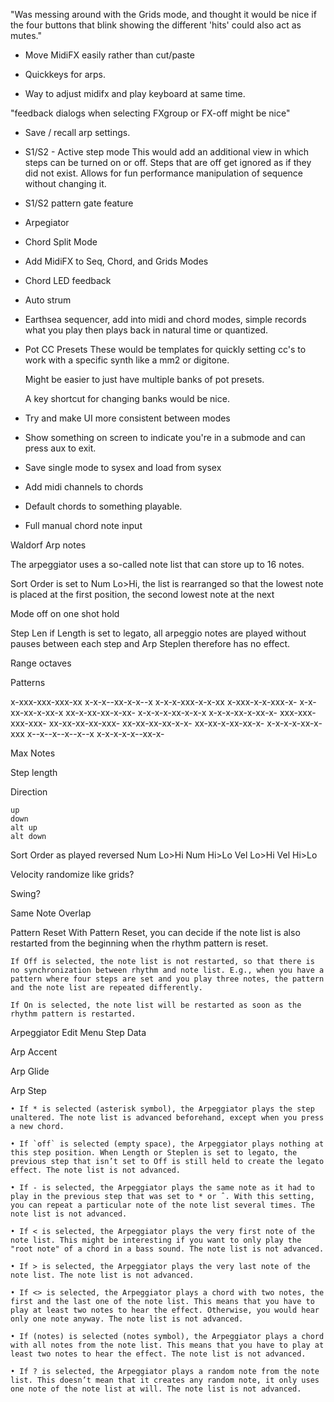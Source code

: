 "Was messing around with the Grids mode, and thought it would be nice if the four buttons that blink showing the different 'hits' could also act as mutes."

- Move MidiFX easily rather than cut/paste

- Quickkeys for arps. 

- Way to adjust midifx and play keyboard at same time. 

"feedback dialogs when selecting FXgroup or FX-off might be nice"

- Save / recall arp settings. 







- S1/S2 - Active step mode
    This would add an additional view in which steps can be turned on or off. 
    Steps that are off get ignored as if they did not exist. 
    Allows for fun performance manipulation of sequence without changing it. 

- S1/S2 pattern gate feature

- Arpegiator

- Chord Split Mode

- Add MidiFX to Seq, Chord, and Grids Modes

- Chord LED feedback

- Auto strum

- Earthsea sequencer, add into midi and chord modes, simple records what you play then plays back in natural time or quantized. 

- Pot CC Presets
    These would be templates for quickly setting cc's to work with a specific synth like a mm2 or digitone. 

    Might be easier to just have multiple banks of pot presets. 

    A key shortcut for changing banks would be nice. 


- Try and make UI more consistent between modes

- Show something on screen to indicate you're in a submode and can press aux to exit. 

- Save single mode to sysex and load from sysex

- Add midi channels to chords

- Default chords to something playable. 

- Full manual chord note input






Waldorf Arp notes


The arpeggiator uses a so-called note list that can store up to 16 notes. 

Sort Order is set to Num Lo>Hi, the list is rearranged so that the lowest note is placed at the first position, the second lowest note at the next


Mode
	off
	on
	one shot
	hold
	
Step Len
	if Length is set to legato, all arpeggio notes are played without pauses between each step and Arp Steplen therefore has no effect.
	
	
Range
	octaves
	
Patterns


x-xxx-xxx-xxx-xx
x-x-x--xx-x-x--x
x-x-x-xxx-x-x-xx
x-xxx-x-x-xxx-x-
x-x-xx-xx-x-xx-x
xx-x-xx-xx-x-xx-
x-x-x-x-xx-x-x-x
x-x-x-xx-x-xx-x-
xxx-xxx-xxx-xxx-
xx-xx-xx-xx-xxx-
xx-xx-xx-xx-x-x-
xx-xx-x-xx-xx-x-
x-x-x-x-xx-x-xxx
x--x--x--x--x--x
x-x-x-x-x--xx-x-

Max Notes

Step length

Direction

	up
	down
	alt up
	alt down
	
Sort Order
	as played 
	reversed 
	Num Lo>Hi 
	Num Hi>Lo 
	Vel Lo>Hi 
	Vel Hi>Lo
	
Velocity
	randomize like grids?
	
Swing?

Same Note Overlap

Pattern Reset
	With Pattern Reset, you can decide if the note list is also restarted from the beginning when the rhythm pattern is reset.
	
	If Off is selected, the note list is not restarted, so that there is no synchronization between rhythm and note list. E.g., when you have a pattern where four steps are set and you play three notes, the pattern and the note list are repeated differently.
	
	If On is selected, the note list will be restarted as soon as the rhythm pattern is restarted.
	

Arpeggiator Edit Menu Step Data
	
Arp Accent 

Arp Glide

Arp Step

	• If * is selected (asterisk symbol), the Arpeggiator plays the step unaltered. The note list is advanced beforehand, except when you press a new chord.

	• If `off` is selected (empty space), the Arpeggiator plays nothing at this step position. When Length or Steplen is set to legato, the previous step that isn’t set to Off is still held to create the legato effect. The note list is not advanced.

	• If - is selected, the Arpeggiator plays the same note as it had to play in the previous step that was set to * or ˆ. With this setting, you can repeat a particular note of the note list several times. The note list is not advanced.

	• If < is selected, the Arpeggiator plays the very first note of the note list. This might be interesting if you want to only play the "root note" of a chord in a bass sound. The note list is not advanced.

	• If > is selected, the Arpeggiator plays the very last note of the note list. The note list is not advanced.

	• If <> is selected, the Arpeggiator plays a chord with two notes, the first and the last one of the note list. This means that you have to play at least two notes to hear the effect. Otherwise, you would hear only one note anyway. The note list is not advanced.

	• If (notes) is selected (notes symbol), the Arpeggiator plays a chord with all notes from the note list. This means that you have to play at least two notes to hear the effect. The note list is not advanced.

	• If ? is selected, the Arpeggiator plays a random note from the note list. This doesn’t mean that it creates any random note, it only uses one note of the note list at will. The note list is not advanced.




